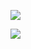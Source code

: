 ![](https://thumbs.gfycat.com/AstonishingGrimHerculesbeetle-size_restricted.gif) 

![](https://thumbs.gfycat.com/AstonishingGrimHerculesbeetle-small.gif) 

